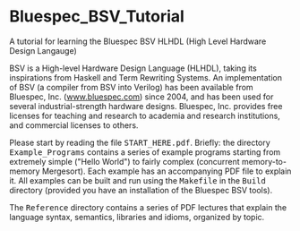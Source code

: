 # Bluespec_BSV_Tutorial
A tutorial for learning the Bluespec BSV HLHDL (High Level Hardware
Design Langauge)

BSV is a High-level Hardware Design Language (HLHDL), taking its inspirations from Haskell and Term Rewriting Systems.
An implementation of BSV (a compiler from BSV into Verilog) has been available from
Bluespec, Inc. (www.bluespec.com) since 2004, and has been used for several industrial-strength hardware designs.  Bluespec, Inc. provides free licenses for teaching and research to academia and research institutions, and commercial licenses to others.

Please start by reading the file <tt>START_HERE.pdf</tt>. Briefly:
the directory <tt>Example_Programs</tt> contains a series of example
programs starting from extremely simple ("Hello World") to fairly
complex (concurrent memory-to-memory Mergesort).  Each example has an
accompanying PDF file to explain it.  All examples can be built and
run using the <tt>Makefile</tt> in the <tt>Build</tt> directory
(provided you have an installation of the Bluespec BSV tools).

The <tt>Reference</tt> directory contains a series of PDF lectures
that explain the language syntax, semantics, libraries and idioms,
organized by topic.
